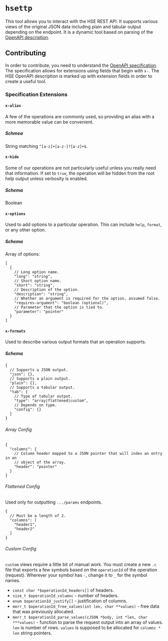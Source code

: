 <!--
SPDX-License-Identifier: Apache-2.0 OR MIT

SPDX-FileCopyrightText: Copyright 2022 Micron Technology, Inc.
-->

# `hsettp`

This tool allows you to interact with the HSE REST API. It supports various
views of the original JSON data including plain and tabular output depending on
the endpoint. It is a dynamic tool based on parsing of the
[OpenAPI description](../../docs/openapi.json).

## Contributing

In order to contribute, you need to understand the
[OpenAPI specification](https://swagger.io/specification/). The specification
allows for extensions using fields that begin with `x-`. The HSE OpenAPI
description is marked up with extension fields in order to create a useful tool.

### Specification Extensions

#### `x-alias`

A few of the operations are commonly used, so providing an alias with a more
memorable value can be convenient.

##### Schmea

String matching `^[a-z]+[a-z-]?[a-z]+$`.

#### `x-hide`

Some of our operations are not particularly useful unless you really need that
information. If set to `true`, the operation will be hidden from the root help
output unless verbosity is enabled.

##### Schema

Boolean

#### `x-options`

Used to add options to a particular operation. This can include `help`,
`format`, or any other option.

##### Schema

Array of options:

```jsonc
[
  {
    // Long option name.
    "long": "string",
    // Short option name.
    "short": "string",
    // Description of the option.
    "description": "string",
    // Whether an argument is required for the option, assumed false.
    "requires-argument": "boolean (optional)",
    // Parameter that the option is tied to.
    "parameter": "pointer"
  }
]
```

#### `x-formats`

Used to describe various output formats that an operation supports.

##### Schema

```jsonc
{
  // Supports a JSON output.
  "json": {},
  // Supports a plain output.
  "plain": {},
  // Supports a tabular output.
  "tab": {
    // Type of tabular output.
    "type": "array|flattened|custom",
    // Depends on type.
    "config": {}
  }
}
```

###### Array Config

```jsonc
{
  "columns": {
    // Column header mapped to a JSON pointer that will index an entry in an
    // object of the array.
    "header": "pointer"
  }
}
```

###### Flattened Config

Used only for outputting `.../params` endpoints.

```jsonc
{
  // Must be a length of 2.
  "columns": [
    "header1",
    "header2"
  ]
}
```

###### Custom Config

`custom` views require a little bit of manual work. You must create a new `.c`
file that exports a few symbols based on the `operationId` of the operation
(request). Wherever your symbol has `-`, change it to `_` for the symbol names.

- `const char *$operationId_headers[]` of headers.
- `size_t $operationId_columnc` - number of headers.
- `enum $operationId_justify[]` - justification of columns.
- `merr_t $operationId_free_values(int len, char **values)` - free data that was
  previously allocated.
- `merr_t $operationId_parse_values(cJSON *body, int *len, char ***values)` -
function to parse the request output into an array of values. `len` is number
of rows. `values` is supposed to be allocated for `columnc * len` string
pointers.
